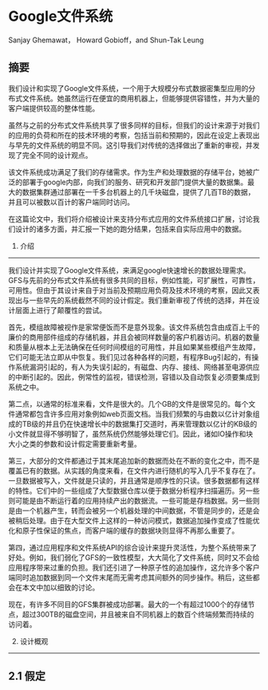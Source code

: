 Google文件系统
==============

Sanjay Ghemawat， Howard Gobioff，and Shun-Tak Leung

摘要
----

我们设计和实现了Google文件系统，一个用于大规模分布式数据密集型应用的分布式文件系统。她虽然运行在便宜的商用机器上，但能够提供容错性，并为大量的客户端提供较高的整体性能。

虽然与之前的分布式文件系统共享了很多同样的目标，但我们的设计来源于对我们的应用的负荷和所在的技术环境的考察，包括当前和预期的，因此在设定上表现出与早先的文件系统的明显不同。这引导我们对传统的选择做出了重新的审视，并发现了完全不同的设计观点。

该文件系统成功满足了我们的存储需求。作为生产和处理数据的存储平台，她被广泛的部署于google内部，向我们的服务、研究和开发部门提供大量的数据集。最大的数据集群通过部署在一千多台机器上的几千块磁盘，提供了几百TB的数据，并且可以被数以百计的客户端同时访问。

在这篇论文中，我们将介绍被设计来支持分布式应用的文件系统接口扩展，讨论我们设计的诸多方面，并汇报一下她的跑分结果，包括来自实际应用中的数据。

1. 介绍
-------

我们设计并实现了Google文件系统，来满足google快速增长的数据处理需求。GFS与先前的分布式文件系统有很多共同的目标，例如性能，可扩展性，可靠性，可用性。但由于其设计来自于对当前及预期应用负荷及技术环境的考察，因此又表现出与一些早先的系统截然不同的设计假定。我们重新审视了传统的选择，并在设计层面上进行了颠覆性的尝试。

首先，模组故障被视作是家常便饭而不是意外现象。该文件系统包含由成百上千的廉价的商用部件组成的存储机器，并且会被同样数量的客户机器访问。机器的数量和质量从根本上无法确保在任何时间模组的可用性，并且如果某些模组产生故障，它们可能无法立即从中恢复。我们见过各种各样的问题，有程序Bug引起的，有操作系统漏洞引起的，有人为失误引起的，有磁盘、内存、接线、网络甚至电源供应的中断引起的。因此，例常性的监视，错误检测，容错以及自动恢复必须要集成到系统之中。

第二点，以通常的标准来看，文件是很大的。几个GB的文件是很常见的。每个文件通常都包含许多应用对象例如web页面文档。当我们频繁的与由数以亿计对象组成的TB级的并且仍在快速增长中的数据集打交道时，再来管理数以亿计的KB级的小文件就显得不够明智了，虽然系统仍然能够处理它们。因此，诸如IO操作和块大小之类的参数和设计假定需要重新考量。

第三，大部分的文件都通过于其末尾追加新的数据而处在不断的变化之中，而不是覆盖已有的数据。从实践的角度来看，在文件内进行随机的写入几乎不复存在了。一旦数据被写入，文件就是只读的，并且通常是顺序性的只读。很多数据都有这样的特性。它们中的一些组成了大型数据仓库以便于数据分析程序扫描遍历。另一些则可能是由不断运行着的应用持续产出的数据流。一些可能是存档数据。另一些则是由一个机器产生，转而会被另一个机器处理的中间数据，不管是同步的，还是会被稍后处理。由于在大型文件上这样的一种访问模式，数据追加操作变成了性能优化和原子性保证的焦点，而客户端的缓存的数据块则显得不再那么重要了。

第四，通过应用程序和文件系统API的综合设计来提升灵活性，为整个系统带来了好处。例如，我们弱化了GFS的一致性模型，大大简化了文件系统，同时又不会给应用程序带来过重的负担。我们还引进了一种原子性的追加操作，这允许多个客户端同时追加数据到同一个文件末尾而无需考虑其间额外的同步操作。稍后，这些都会在本文中加以细致的讨论。

现在，有许多不同目的GFS集群被成功部署。最大的一个有超过1000个的存储节点，超过300TB的磁盘空间，并且被来自不同机器上的数百个终端频繁而持续的访问着。

2. 设计概观
-----------

2.1 假定
--------

